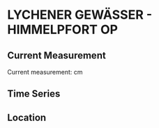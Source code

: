 # LYCHENER GEWÄSSER - HIMMELPFORT OP

## Current Measurement

Current measurement: <Value topic="rivers/pegel-online/LyG/HIMMELPFORT-OP/measurementValue"/> cm

## Time Series

<TimeSeries topic="rivers/pegel-online/LyG/HIMMELPFORT-OP/measurementValue" period="week" />

## Location

<WorldMap>
  <Marker lat="53.177454332636174" lon="13.230635405470279" labelTopic="rivers/pegel-online/LyG/HIMMELPFORT-OP/measurementValue" />
</WorldMap>
